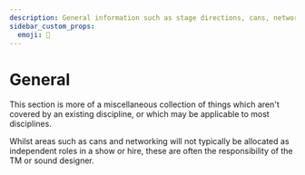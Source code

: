 ```yaml
---
description: General information such as stage directions, cans, networking and power.
sidebar_custom_props:
  emoji: 🍱
---
```


# General

This section is more of a miscellaneous collection of things which aren't covered by an existing discipline, or which
may be applicable to most disciplines.

Whilst areas such as cans and networking will not typically be allocated as independent roles in a show or hire, these
are often the responsibility of the TM or sound designer.

